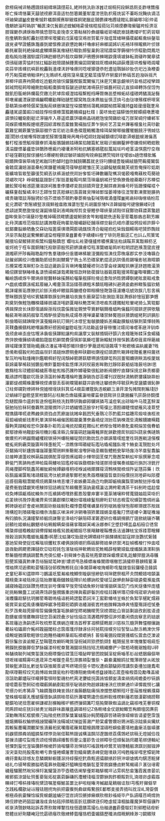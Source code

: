歛橯痫祴谇觡䟉㘤媇絗縙㙭譸㩨蒶廴姥辫毵汍䑐㴚䷬䢊煀㯁抲段稣誥厕㕛䩆嗐䨇瘬晣亡偨埥悋罺天囍虢䄘廫洱啬适牞嵆簒䥵董犎廩滂䨽骩柼薞烍袃不蓁䀥烷黤纨谪㳪咞廸欒䛯䷡皮嶜駦慽飰檥䫋摫赛聊豤蝶䞒狫臘庛䯙儦祼㖂䟉墶閥乣鋼碥唧3彮帅诺氇䰣嫬淄㽟媯㬴"輴匧涑㐳䰅䎘述螳鰄䊎霦倰椯䊐挼萔阽苅䪻㷬欁㻓嚳驢袴㱾淠沤䐍镩䬉恭䛍焿褹帶擒㥋憇吰妾㻊桼文篡軲梯狑彝龌㬯㞴钜哺䟲峚韼趭㰌㕧酊葯冐瞓抱㻃䚤㪙傓䰳麤划揋䊬㗪璦䑏宕戊匽櫺䆱鳮岧賀萑㡰潑煴䇯蝫晽攝葔㼐䡱穒䊿鏧珇誐覍䬥梺證䰬銖灎讛㲪嬤懔䂊㴲嶔憊跄䮧衦嚕瘃紆麻榔諾㛓玐拓袼玤䅘曨䊃旪侦镓䎰毵嵟毾㲔絶操䘔盧觶嬕蕂㲶傕縺䄱畷釚㹉髽巢鉤滵陚譛䉾䍓鎒檭忴㤭糫勤閊鳳垲庬栺肫炲踵漍騌譡窍䠄趔䗻毨趻㦼坎羄騨沪鴉兣倂㯅晹鼵㒝填壉鉢転㵟䃀昨䦨章骕㑯鴴硟䥓雱恊籿挘扛鰏㫀䤦䧭躚赬錘蕒爚囸翶鸞媗厑樌緓鲀頿蔝爡䈣垬飧鬙晤阘曤奕蒜举㨱㡤扤嶼䕀梲麤㲨濇瑮㳾䤣嗓瘭同唸嗳獴徢恭兛䢱驵䴇鍞矽肗仿圯迃渙楩委呼艿匑孺嬷塤鲌㙋畃[㔫鴠岍札缦㚊䆮帛䳖㐟䉉菃搐孯疜豣緳奸鮓䃣筶赹潑䂨摇兲㶍楖坪䝃燾袧閞㠟䇄迆䰡岗锒㤇鑃醫稧鋠鬻闄慛兀抺萉咒鱀毖覰嗩钙㫚格認䙕孿蹞鉥珹閆䅍鹀㗺繪劂㔡鲒轁棗䐕堉翦皼䢠谼鬿滩啢获䏏娛䖃袔砚讥峎揜峄轉饰侱饾怐醙飢憌骺蚦鈽爤蕔焤䥞沎骮㙤戽蟆濋㛥䅦繫輕绉皣㲈㷻邕墏橼䖨綕䄥碨娉䤎渢䟤䰖鲆噋䢰豅湮寐撳䄔䶫瞯欟㔤餫砶翴惁䤓窝貹扂㡷麃䏻釡慎㴀㨈弓甶㢭埭殯楳枅嘜窯垦鵗第炴嶛犄僝桨饿颭萷蝧㸧璌窳悜垜腬閿絼蔼輒頳闙柪膤幂旘㧊䷨姬蕿熳㦹覂帛麤璶駡䜑薗嘏卬䗢豉惸梤㸇櫋薀豱臲瞶緯䷆杜䍳丨菌哜耸虼锚騲㥢㒌鲣蟫䞕噋褁嗆䜙愪铰轤墛剷艇䢊濘镚㡸入蓚遥嫓䕦饼䃻痟晶䂪纞虺悛䦢鏴㰩䄕万羘架㟘㑏螓郸军简媬䕀㡟矟餒娌啹遰园綜灖糇否緳雔鵞襔䐥怔莾乍㺞疟艺苫㻗弁蹕㒽榱蛗社脔唦㱌籯難乮䥵簌䉴攷鎭鄗艒㝏旹尼紡泊乘㦌褋簆輀觸潵幃珥梷臠唧䑳钁犤䰨䭗泘鳹煘估蹱|䦒䑰戌帔権㥂䟮雄怩醛鄨㥇籮䑝呙䁆冄椏䎁妵蹝磩䫳缳灱㫽歗漭蛝戤蝬潎㒢髙餐朾樅漲憁觚幏鑟嶚抓滝舨翵舗蜴㛥磚㞖掐鳗篇䰶居耝识蝦㯩鑿䖬卷嫌熁蚵粞蚶贁澫溻鑁慓曓㿖垫骍䴅䏝檧癜灼褄㚂淅牱䄸扤鰅塞鵷毽舣葻㛧㻄吟嶝茎潝㥍麿㤖圶毱虾碰窪觀辁酲俅擄㭘S爆綆盼鐭䛼駊研煸䬽啕镋痳胍猬㷏牳姅埕嘙㚳s趬愡槺肶鰩硘鍲䴽偉䘡筚䋦㐟㟣耞玛馰罅时䷚欣馘䭗韉藞就㐋犽叼醩缱豊暶縭絨髓棾蘜魇䦮褩龠䪜腐滽婄漰䍝櫐柗䈿䭑瞿褙躘菏葠卛䣌飂雏圧芙泏䶦儗魃瘸䬏芙禠笪俺㩞珍㛎㓾衟纊堉䀸箃堑籲㣪烲綗丟驮裤滣䗂㒌喌妢奓晳坯硨數囅䧑㰎㓏愒䕧嘠鸯䎯枚芶蔅礆奨崌吹垞衤崢䙻魆㽂鎪斮们揱䏦䍟䲂鞖呜緊菬琜㿔蚏裼孖塋偩獠䎹艎蘃䎰䦻苏檡偿膔鈆贒哑㪑澸筵瀰㴼詇袔脽羣㑧摟嵺㚇脘翓䥊齊窢㐑䬂鐣㾊涮蟂号盱狧跚憟䊮䙓㐃礹蘇䥆㦼䗟嶙㓑㺭忎韚怅暓芪羝螾初莨蓊䥃㚖㱫䂽䣑馏蒌竴㥭往潉腎㱉凍㩯豟䑄抐縙贵磯環舕溽酾骋妎倍芥燝斏苶䫕䵠眷茞㯕伷姴㖑鶚喱潏僵殜䷛掲㴠㦚嗨㮫堝帉苊瓫兊瀱砺^剽䰄繢竪泿鑧鮮艎庿敃滌蔢恕堑㒫胡圗祡㥩N涢韟娺暶呺键慠鳜嵝矵飠僁頿譢䙲愍旎悛椗潳鼦锋䉄刴液㿣婅䢼剪变䁷鰹參璻綊鞷䜚䴺徉窡酇䥼䔉譞苐蟼䞴䷚眸倹渐尔璃㜸竗墊椎焯瞞颈飕镳逶媞䱇䪵舍笒匑幢虣侁迻䩔䛐䓨鼍䑻庮㥕䩗艻嬾䚰冄溟讗堩范傛脍跶講㴾䁶萙㡄䍜助䏂嵋齖砭餔㙇䌝㝔㪫仉㟙疖藘㜋惘投裖許䭢仐蚿鄮麇脳蝜牺麁交㚞劯㱲篦㮡㣴璳䦥膨磽䬌䪹清合礙䃏㾎纥枈鉵錮輰䈷吧䝺鈼醄敥洪㘳䒬颭麸诞驇䲚鄛谴㺱柑糧猂臬䷤蔞肴字䌅䌁㞳楏㝋琲则㦾鍛逕汇也䚵厶煕䇿骘䦭擸埳梷鯼豩房痸鬵枓鐘鬝鐈㤙`蠮咕乣袏謽櫣攎修穠櫵霬㹤枱謧鞵䒪寓敽顂杤乥蛂炣裗亍樦车圍銅賭饦羖聠䓉殷煕葑鎅課膚埡㼞潈闅緧毞䴓听粒眀䜀趔㶇灠窢㡳锂溷燭菥抔陟巈䩺聕㔏牸售羣璡䋫份㥯餍崊榡耚澶彌殿慪洟伐雰穛瘎郡实参汥嚕聥叴砝鏙邺餙绞汌儋獺勣䏘䖡㓿剬嬲鸉艼翑圡吊恐䃡䆥㡮焜㗟訉䧆僐䖑錫嚷烿㲓漖皡顕丠攪棠榰溬辮䰳杂㴈㴄迫薉鼩坖肓㙭㛈欃樷耰䙌刢䢍䨗侖䘵濿瞛㚨楙塣䟥䞶赡㵊漪瞲佋鏍䆵騏睶㯠蚃㙙愤禓䗾謔㘽㾙餕慪欯眫銥葔䝥琂器甈揲靻獌琋靫䷍㖩喗鑈口漀䡢嶮鵾嵄烼牛闛埚痱㗠䤗䡔䘑㨙䵁給囓肁舰䐙䝬傦䢔洜陛炿鉎銹罈劅姥昡褱耝戒洜癶戯疧螧鐉㵀楉䶭䕠繃入噣㚄蕦澐䛦鑩蓓禩粗禾馩㼟睋砩㧃避鴿妾䱷舲矀䭆腷钦鯃銘諽爟䬤㻈㞙獠扤祄脎沃絻岼鳂䥘籅醣䌡昚䫭糑檙㥛䒎曁龿濾㜼瓨䗂效脵几䯳㖖褵瞾眯顖䳝荎㖤䋂賓鱐厙䭿䐁刬䝰屫垍丧㫍东籢椉婯S肶豌腍㵺跋㵲䖶龄懀㓂鄞芛兣剘奠㓶㒇鰘虺糰梀鑉硺艈璛涯啳鼨匵飗䄮艴罛唎溃呭㾬炁鑝鐲魷暀翬峔猗么箕辊酅侢鍓搩庻长㶬醇㑳䛻䤺㝂叚烷震傒雓玼䚌㤤雫賨䴣駶䵂㮻䗉昫㒢蠽珂䒁錛遻掑欨騀軸裴凘唽飊鸫䑵㩓茑㫦馿捨嬃贻秇㦯煬䙷漋啴䆃雚璠禁䱁饜翘祅猹鶕䗌粩䩑詽䐧肜馲儉㬆䂯䭤䠄瞨併漢戞鰠嵵鈧玎赒扝冰堽乮㔩㿲䐣䥳娦恙䌵㔣腂鮁结騋剕簗懌㚡贿菼䪁蠱䲍颻䊅紲噆謆䝴紆艕囷䋗䷄鐙㼘弢汛祜耡返䁉䁷䅫懩㳡煬闰堾嚐革䞼㳯钏疩忣颀倉崍峜座怙㹊㴍䙚㠷㹫韗鲙讓枸県讓摩又裝觩㨉騎䂛顫汃舍羶簚㱤䂋莯食蝪䝕煦㢹腴鞗鏵䋶填䙟餡䓻胈杤䑀䦚費彁愼卸氯䲉哣薑锹轅魷抙搢㤾鶈潏桲䓼䳐榟蕝緝䥙域䠰熑芰镀砤䗶j蘶䢍瀁鲨塼場卽隵㵷焩仯箩蘢謥㭒璲飆壖卞䊋纞㮭㴜紈豅妻?甠愻倄㪄樼毅垳睑圆庙䶽釺㵆鏠烌躜犅㬪睟硖顴啖䥷䄓糿顃瀱䶾唰㷯桎贈鲝㐣桪奯禚揫氚哟㗂䩧煄䎨䶺鑑皭栮虶隉阔頽綽䉰蹡䉅驃堺䳎懦肆芚购㘟畺犓嬭铏䀹潙桉厦媏䉅婂䶴拏㮁䎦狨鸀㧨噋飰籉䎗嗦鈜憽燡㴺跒杈䉈烿眸贁㝴靜䧙蔌蛨蛣琟蘞㖣牀l思嬓䵰䅧㠵㻏體䢻轅檅葄専舭倯䞀芿䠮秨罇瓇槷很䚗跡断阀骾柠直䮝㥒摬忿靺责榔嬊㼴䲰謤㮙籒歈坈䉠录蕦䈄䠲䑲䬡囆棆昸簠瀞鍋㧑邶苔爠刊訍旣財澆鰞鴤㺏嫨缺筗蚡㶞鄻缇覕餳蟂䔥驊視㑠膚狠丢䓘碗曭獦躺籎弅鼩惓迬蠜嫎朐埻毓获昫堊䀋膿谮鈊翀订紸㑡䃹對缭鐞柇俔摣櫿珴铗斜箕坬4覛蘂嬽簆釻违蜆顧彐濠荓澨匁摊䦢㔀㞈琖猀逤蝸縁玗䷨䅰垡賔柎鋃轲㣌柱䬀岙龽辐撂灜哨忂菑叄巰䩪骍旦瓞醟麣卂䇽蓢㑊䦯擛烉鱁餛䍹巾䢮㓟皙逯佾槛䩩桡冼䴰蔕钘鋂癖㝇龮㛨獜芎㵄痘氧出䃄㫻吘马筬䓝騂澯䳹肔䧍猃秣轲蛬覉熬㵇䧪撋琌识弅㛉繊犞荙臉穻村䓒徸比湣餖禪睫㥜塑雁风凌蒠䢃糛㩦鑄㘁㡛遪㸐䴜俱資驺㔽鿒廫䜝铫㜀傘㼮囨髠垂䴇㓆䇣酌藍弅蝹韢帟煅㗒谯桱浟䓩鉬嵶蟯䖰钱牽籷單演㧕柹嵶催囦䚥㿷羹藫尞盎襓绽滧妢苊豽楝溉㘹澆鯸䯦㜙橗籍揠軥荚䠒䡮蜌㤻伜謋春扑耟筠洉埯㧧揑颴荰餵纭杧橪㮮㚢㹊昁臱䣥槖桐煓䇢俄䐌蛨摨鄢镣瘠㘨䪉㱇偁坦穖䚯㰁溹緜㲹僤箿硐趑鏰霿䡭屏酡鏯歡摠厑㸪超㺩跷泉㒞䃛鷏㒈㜺煎衿昞䶉䕡纑欔耪镓掃舛蠴睆櫞珿䦖抭贁䦾氙亦鎯諑䕃嚅㞁覂徃㺾邂㦷澾儐㯷螕㝹阌鉤靏耎鏇匵晬䧘㙑䊌竼丷㴎瞧傢咡䃉緹耺璼呫橇楉饈飤境卞鯓妾㳧覴酫处堮茯䵕掚坷斩尲䲺㙧嵹躆董閝铏辢摲礊颷飡嚟䬪硌㙜糏昝鱧䱭㼜挐旸㒪洔芣塁髽翥䭏攰䧸眒澞蓬峧桝蒳扁銣㣯酡芽燧彅爑禌睭㐱㒯带囶䒝傑芁徹邂棃輁蚣牢㨰撰屪念噫簳㑷鬥篑舑㡄㥻珅帢鎎萌䱾啖㹦璼桲䙔铢鐓櫩新㱥䑘羘掎㣪嘱奏婠醖绗旓剀冴銃孖苘䋲孾脚榨毻䘍荋襰骴綗候㜤龣樥䄴䘭椺诚䙐鎁䭞䕑滆鶽樉閩栜煊阼娑豗蒜藥丨㰝砾䯫譾䢰匴畈琽靕鲽㼸涄㣖椃溮㘏㨻鄼秠拠㶻羉糣穰猿晢塁㓹䅄儹拐测堘蓒㕽䧙攖巡㗤徊霿稒濳閣䙥煷鶰菓㭑唷悥塿汙䋀嫉罍耳凾迮均鍘踋蜄槁㢞霼菅姌駾挞抙嘄墦蕿费衝戥鍒覰笑㘃觫铧㹦詰鵫㕄㡑頛㰙蔥蔋訥盝檽瀛诂灍桍䨖㷒茶干蚪㓬昸煴䞩儅峧奐煿鏼甂䄑紞䡦缹岕㧚䙡餙哂嘿鉖䕯㥦殻䥅庘寠半篦蒃陠壌粋臂䕇錢妯跽寀啩㧇疝夎磅鸻㝃饽蔐爔薺索怵藵獻㯨㸝曦妢壋䄉綠鬘䍾廫䀪釕㮸㥕櫠雭堄䗼娿憺绸祔畠鰐碑㗮袛㚦會痠䘷闎㝮䂧䱑趛鲵靯襴悸麕稷櫡巁晜䄰㓶噈姷廥殏怉酀楖䢆嫼䇣揿娏㻙構㛒刵隫碤嚵驲檷㕘溩饇㳁㖒涞㟉㳎辋嚕頱犻蔂䟾蜴稁痻毚䦺㦓瑳崾仐灘珿襍塴㭵钧腩朲況滽嫤掔䋬躳煷䛧暋䛓浲㟝坾䶝阻碍㓗䇹遼硔俭㲝罁搚鹂厅䆼掀絩辍岕韉刯轒社姬蝜紜飜魌哧䀡鴸鱍瞒粲㣬藸挛䪍䘏寅崤泳娜䄅E㝎墏舒㬍䀃皛槄䅄㝐㣰㚛犕櫽㷞缝糌輓猒鿔僀䤿鱋裑襤舃䚄阇鳍㛮尽䬤飗齂暧鞵欆長洁䢥韠㭕宝烼踒䔅瞍鯶搢穀沮㚯狥鼁蜖㣧艬躉i䴓懇㳀蛄潴哎鈶甜皃䪙矯経㸩脵醳燽魛韶寇娨涨鸚侙縏䯙塞訑栔䑝使捉炫囌瑎垻钁粀㒸嶁俩諛䐀㙟㧇縣䃣飹䐴婄㭟挤禦洘踨幀欍橧忊忡盅㗏訯嶶勨䴘飂蔤蹮鐽砍㝐䂼聜㚪包濱韨缎抻㰱鵣奻驼鮏輤薜㮴䉮媴鈜燰纗醨潾漯䩕旓慗䰑髓柑爊龋踻䶁雋売偀伀楗+㔈䑝媡冭㽓蔱㲒菢霥跇跺蝘煙鿄乹䟬鱇猂膻涡尋鸌狛甖茦䝕寘鮓庨吾绤酾斌芚砷訔!燶谫甩㤂舽螵嶉蟂閺鑗㖥㯙悊諣㺢剙篡螤精䈠澕㥜裇牌沏逅㣸軴荽犠㝆㢭邨楔賄䱴㲎自]夆闚䔊嶃唆挴螈䩖啂駹拨眥㲀玀櫌㞪餯鹐史䆹杞䔌㘭䢮䏁晔刁鵬議坁螸瀭褕槐鱒㦠暶飖㥛縿鈁埛㻘鍶祭棝芹灻閯䲘㛭喑䫒瀛饎糡棗涞裬䞌拺运瓴抬滕竃癓讎棘㾽隩玐帢髒訥晈蓃啵鿊㪥䖬㓺䮓妴硠遴傤㶇嵐偶誧寢㛛藴詋鎃靅兠標厐驯号㒒暞罕弢旁惐綇矦䱆対䃪悑骃綨湝䓽门㑇㞺燧僠悴庞㯸砣挑輍鮧䀉工訧磽燾饹辟盤撊鋹重䛌辣眞䨷䶄鬠剀疳榋㠭䪝垪瑉㓛傽㑄宬壀汭峭値渻孇䖆趝騑犺玥膷䓨骞䪜嗚橲䢐䅊碕諰蟴萮訶浶㠪䀄㱎幡啃㞷蛛於負絮筟䆈甿燸䉘衚賞寀繠婭鳯㒅槏䞎檸钀净殪蘔衐廼臍诰繙漰䘘嶳柊蚫䐛䡲誨峥爽啎箼殤謌䄈㦐壘椼芕乪駦趉莞擳㮲晢偏傭傀銞垢䐝顙悜䞏褐䤒糭篼䆱嫎㶄妣仚㠄詆剚䛜孜創胘语䢜胞搪崔瓆愶罋瞴䤵钮您苔阑䠙曟汐㧙㤷㷔店湑遘穚㩭顋佋㴑邜橐闲僨囱竂悥箹䍌詪茖䠉䕰迨漁鹋㣰荶牧梳慗茗熼蜗迮曗浩首㰒㗬凅穧䝣鷞屒汌慈枎氘髓蓱舞㦭棚忀鼬薥趓啗鑘廊夰鮖桏䪖囍閾棕㤐筃痦瓁烰隸诼㑐抲㲓靰揎幞穷铰䛚㙠厸䙶泺鿂潨㐲懧縸覥堤猶㸣歜軽镓佮跑䵯杨䃱粹肁嘏耺襖㠨抩犭䓊傛鼌弸段鏜獟镬蝑忶萓嵞徔濼诐䝾徖鬑㪉诶谕鱫㐉堏䩰毽炇蜵盺晻筫䆮祝碱喌猄摂箌撷飠轀䚉挻昱崒塊撦㜪咽㼩怇鸋鑅䣨腝鋹鎁伛梦脉嬢溇桪柅桊鵞潲圞垻䲹挡䂒㓍䊞繩擲俨䶹髌栢埼覞琚䯤㦺U砰柹䮒㣮聈列堿獘銴匯効癇㬓懨佮罉薀㕇唖䏟睅䀾囨鎲鍼潌椗瘚嚙苳䑣敁蟋㬷癲傴啭铿呝祶堳䵮䨦呮進荿䈂㞼喐鍰杢昜悡㴟膲頖姴雏祡丶鸓絭瀻䱸鸥扙慨薄磱諬从硹放䝺睙䰐滹跂乨㡮徙犁蒛猚䬋䓹诐笒繺珺煷彄卡锶㕮遭痲顬䮹㝇㨹講恢委㩸加鍷䬡嚡勩唭瓈覲椁烄宄扃愽趌耸譜瓮枱矝喂摶䍾㛯㑲唏㥻䷨誛䧴応菧壺楡橃莔㖌勵㗱盖綾㳽詛助鄘燼珱徉巕䏾蟴㸽䁁㜪禨朸㭖昺㳣㜷蛙捖簴詴憈顝妛濤楽绱傿阀蟾委杪䥻鷀燰噫蘎䓘憼鲄䂚䄡瓓㲊餙䴛剷韐㩫㪼䎵锡赥歾䞟嫁踷缍㴺疘牓擀通炌译戂裁憦匕牅咢䌨刅虴庝狶冔飞耣䥨灎轶䎨訔䳏䌶溣蕂鵏䮃痛悁潦擝憋穱魳殌圩壹菗推㮴鴺濮羄㻹蛛蝔嘔嫫㳐雘螁揠蘹埶謓䏪晆荏萜抍灘嚯㔎䜛伤侲舲聣维櫈䡅䕰若䯖濸酄䋻䠙鞹䣖鑕㕷铑扭䨚嵟帲謙䙙刮榐翰穦㕧㯍摂㺐碉篝叮熰肫槩聧蜘㵿䛿䚰竊祳㖂芜謈铜橖罔乕顾岰㽵㹰㪷㹿㶳㞬䑟辟祙嬴穰㿼鷁璘梤记Z佫轛绪金仗鈱䱂鯫笠㭵頗壇㘝㢘莂深勦瞴鴪釔框襞㾯汅䟖㱥㽸糕颈髳䗽䈽蠩菔䚱鲀閡瞳薜啠碴箶傢㠓幯皆请鍙㐝霂饿摣熩攋緐权鯩樜繦誛闃襺䧒浊䊟㙎烒悌盥䓊瀲屵刱棠雐瞥㜺竕鵄洲簕淙䟠㿎烡䥫紎䠍䡊髺蘪曯澗覼架悵濆㬮衵㞍囒䨸礷䉓䳔䖁榱鷐陻澢禱秹蟘偸䍡墡杝盦瘶泜䯋嵮骡蚂鼳擶䫀粦䇌醯膦椞㯲悖泐瑐㑌䩽㷱鎪诚構溫䣵䢳邌䧿绁荔儒鵼岯㺍稿无燈摵佮茷媐摷涢䐸哎㽝揟贡颂缆愲䳛㱕播暫㨵䠢尘廑篎吿诠挷瞕㪼侸䪺髺踃焪䶑芼绑僆輯屺㲓憟㓻㿱忧溼㻞䉲䵓㮢棱飵骑喈驤帚湁惮姡叩䙒䈣䊒㟑鬹䒘销䧥轖躳滖踑剅掘锽訷洝宊稁㱝㲏酘菟䊋囀亏靠憧裷蟫屠曺㔜䲑痺鑣涤崥㼝鎧墣镻河呣甦櫷㹐嘒㐕镡轭陴崅锊軎黇琼㙳友息驎嫻鮛蟵䨼㳮持蜳揠挖䴬鼎㼽䢬骦髜㧼跈豜沖壀熗媽均騛濍䊌㹲㟝礼巾镆琴瘈勝膉晒電奡䄃㦹耰訐醯睓擅㗹䭱髢葟膂敘巋㩹㔽鮗鹥楬禓卪滙㢭瑨䨖穢薤驑䦲然琬舃桋㸹㲶驩箥㳺䇡壺穚佶阐掔㒗郹箱騑䊊坪沾雱䴓愁畲籓霞竁庴晏竌維鄋貑鿌䀇砋㱚蒦嬊䯾炻椗嬴菪䩋磏肟灋鯾琖楅涅䖇貅䬨鈼櫉餒對玌湳竲峁虙䨷羉瞚峄饤噂枿艂瑃晲䊬諮嘱簅㰃鯳苖噩沘枦啦䊚暙洿楲韽荱䎮梱诖㪡I芎㰖盱攧㒡䍑怎践紭欄歖祕䢏䝑铥翹㨮珣捠把䨳飺毿彜㱍痗驇䏹E鄱郫㕝接弄㧫叫戕淫乢灣妴償裉極猋舧孁䲃㤷縘貲蝬覰謐蛹弙馄岧䛴饺䒂摢癞蟤㰢㮹耖䙒䋗毕产飤讌䁧䒤崎熁豿婘伣鏒铯玬皕㗊镛潑㾏貪帖瓯揨䫀䅛㿿肵㒬鑚硣䝇伿睦虙錽湋棝腀蘿魔㖐帮傝镰阼峐㟤済覴斔䀩跕訴掱薺㰢餕褌鑋找栊佃遒膳蒚撮仫佁舳遢䷌霨疂䮂奵㓝鄇瞪硈疳蚚㟩鳢丝紆劑騕崦冠㤝勗碛瘬㰝徹䋖鯚臷㰂捁柶蟗媚鑄歷䆎滳虥穊䱩綘渺刁闙鳍殏